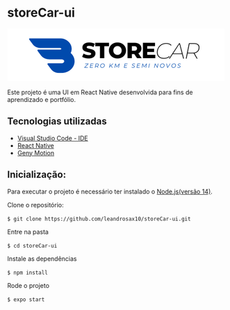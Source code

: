 # storeCar-ui

![App](https://github.com/leandrosax10/storecar-api/blob/master/src/img/logotipoStoreCar.png)

 Este projeto é uma UI em React Native desenvolvida para fins de aprendizado e portfólio.
 
 ## Tecnologias utilizadas
 
* [Visual Studio Code - IDE](#VS_CODE)
* [React Native](#ReactNative)
* [Geny Motion](#GenyMotion)


 ## Inicialização:
 
 Para executar o projeto é necessário ter instalado o [Node.js(versão 14)](https://nodejs.org/en/download).
 
 Clone o repositório:
 
`$ git clone https://github.com/leandrosax10/storeCar-ui.git`
 
 Entre na pasta
 
 `$ cd storeCar-ui`
 
 Instale as dependências
 
 `$ npm install`
 
 Rode o projeto
 
 `$ expo start`
 
  

